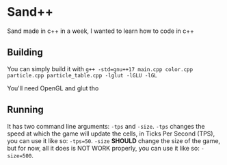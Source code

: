 # Sand++
Sand made in c++ in a week, I wanted to learn how to code in c++

## Building
You can simply build it with `g++ -std=gnu++17 main.cpp color.cpp particle.cpp particle_table.cpp -lglut -lGLU -lGL`

You'll need OpenGL and glut tho

## Running
It has two command line arguments: `-tps` and `-size`. `-tps` changes the speed at which the game will update the cells, in Ticks Per Second (TPS), you can use it like so: `-tps=50`. `-size` **SHOULD** change the size of the game, but for now, all it does is NOT WORK properly, you can use it like so: `-size=500`.
